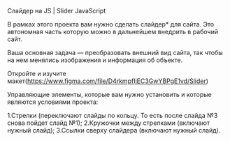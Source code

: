 Слайдер на JS | Slider JavaScript

В рамках этого проекта вам нужно сделать слайдер* для сайта. Это автономная часть которую можно в дальнейшем внедрить в рабочий сайт. 

Ваша основная задача — преобразовать внешний вид сайта, так чтобы на нем менялись изображения и информация об объекте.

Откройте и изучите макет(https://www.figma.com/file/D4rkmpfIjEC3GwYBPgE1vd/Slider)

Управляющие элементы, которые вам нужно установить и которые являются условиями проекта:

1.Стрелки (переключают слайды по кольцу. То есть после слайда №3 снова пойдет слайд №1);
2.Кружочки между стрелками (включают нужный слайд);
3.Ссылки сверху слайдера (включают нужный слайд).

